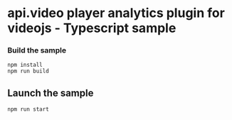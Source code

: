 # api.video player analytics plugin for videojs - Typescript sample


### Build the sample

```shell
npm install
npm run build
```

## Launch the sample

```shell
npm run start
```